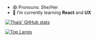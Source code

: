 - 😄 Pronouns: She/Her
- 🌱 I’m currently learning **React** and **UX**



[![Thaís' GitHub stats](https://github-readme-stats.vercel.app/api?username=thaisdelima&theme=outrun&show_icons=true)](https://github.com/thaisdelima/github-readme-stats)

[![Top Langs](https://github-readme-stats.vercel.app/api/top-langs/?username=thaisdelima&layout=compact&theme=outrun&show_icons=true)](https://github.com/thaisdelima/github-readme-stats)


<!--
- 🔭 I’m currently working on ...
- 🌱 I’m currently learning ...
- 👯 I’m looking to collaborate on ...
- 🤔 I’m looking for help with ...
- 💬 Ask me about ...
- 📫 How to reach me: ...
- 😄 Pronouns: ...
- ⚡ Fun fact: ...
-->
